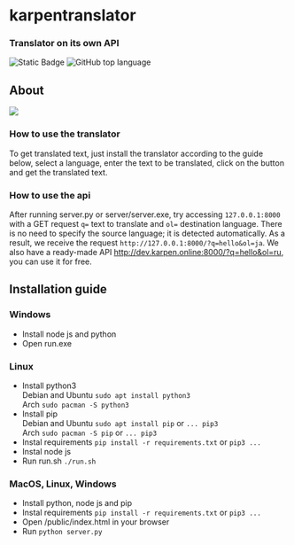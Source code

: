 # karpentranslator
### Translator on its own API
![Static Badge](https://img.shields.io/badge/karpen-karpentranslator-karpentranslator)
![GitHub top language](https://img.shields.io/github/languages/top/karpen-dev/karpentranslator)

## About
<img src="https://i.imgur.com/bHZ5K3A.png" />

### How to use the translator
To get translated text, just install the translator according to the guide below, select a language, enter the text to be translated, click on the button and get the translated text.

### How to use the api
After running server.py or server/server.exe, try accessing ```127.0.0.1:8000``` with a GET request ```q=``` text to translate and ```ol=``` destination language. There is no need to specify the source language; it is detected automatically. As a result, we receive the request ```http://127.0.0.1:8000/?q=hello&ol=ja```. We also have a ready-made API http://dev.karpen.online:8000/?q=hello&ol=ru, you can use it for free.

## Installation guide
### Windows
-  Install node js and python
-  Open run.exe
### Linux
-  Install python3  
   Debian and Ubuntu ```sudo apt install python3```    
   Arch ```sudo pacman -S python3```      
-  Install pip   
   Debian and Ubuntu ```sudo apt install pip``` or ```... pip3```    
   Arch ```sudo pacman -S pip``` or ```... pip3```   
-  Instal requirements ```pip install -r requirements.txt``` or ```pip3 ...```    
-  Instal node js
-  Run run.sh ```./run.sh```   
### MacOS, Linux, Windows
-  Install python, node js and pip
-  Instal requirements ```pip install -r requirements.txt``` or ```pip3 ...```   
-  Open /public/index.html in your browser    
-  Run ```python server.py```